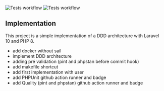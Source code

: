 ![Tests workflow](https://github.com/Jonathanrecly/LaravelDDD/actions/workflows/phpunit.yml/badge.svg)
![Tests workflow](https://github.com/Jonathanrecly/LaravelDDD/actions/workflows/quality.yml/badge.svg)

## Implementation

This project is a simple implementation of a DDD architecture with Laravel 10 and PHP 8.

- add docker without sail
- implement DDD architecture
- adding pré validation (pint and phpstan before commit hook)
- add makefile shortcut
- add first implementation with user
- add PHPUnit github action runner and badge
- add Quality (pint and phpstan) github action runner and badge
